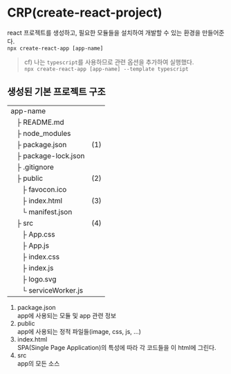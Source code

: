 # CRP(create-react-project)
react 프로젝트를 생성하고, 필요한 모듈들을 설치하여 개발할 수 있는 환경을 만들어준다.   
`npx create-react-app [app-name]`
>cf) 나는 `typescript`를 사용하므로 관련 옵션을 추가하여 실행했다.   
>`npx create-react-app [app-name] --template typescript`

## 생성된 기본 프로젝트 구조
|   |   |
|---|:---:|
|app-name|  |
|&nbsp;&nbsp;&nbsp;├ README.md| |
|&nbsp;&nbsp;&nbsp;├ node_modules|  |
|&nbsp;&nbsp;&nbsp;├ package.json|(1)|
|&nbsp;&nbsp;&nbsp;├ package-lock.json| |
|&nbsp;&nbsp;&nbsp;├ .gitignore|    |
|&nbsp;&nbsp;&nbsp;├ public|(2)|
|&nbsp;&nbsp;&nbsp;&nbsp;&nbsp;&nbsp;├ favocon.ico| |
|&nbsp;&nbsp;&nbsp;&nbsp;&nbsp;&nbsp;├ index.html|(3)|
|&nbsp;&nbsp;&nbsp;&nbsp;&nbsp;&nbsp;└ manifest.json|   |
|&nbsp;&nbsp;&nbsp;├ src|(4)|
|&nbsp;&nbsp;&nbsp;&nbsp;&nbsp;&nbsp;├ App.css
|&nbsp;&nbsp;&nbsp;&nbsp;&nbsp;&nbsp;├ App.js
|&nbsp;&nbsp;&nbsp;&nbsp;&nbsp;&nbsp;├ index.css
|&nbsp;&nbsp;&nbsp;&nbsp;&nbsp;&nbsp;├ index.js
|&nbsp;&nbsp;&nbsp;&nbsp;&nbsp;&nbsp;├ logo.svg
|&nbsp;&nbsp;&nbsp;&nbsp;&nbsp;&nbsp;└ serviceWorker.js

1. package.json   
    app에 사용되는 모듈 및 app 관련 정보
2. public   
    app에 사용되는 정적 파일들(image, css, js, ...)
3. index.html   
    SPA(Single Page Application)의 특성에 따라 각 코드들을 이 html에 그린다.
4. src   
    app의 모든 소스

